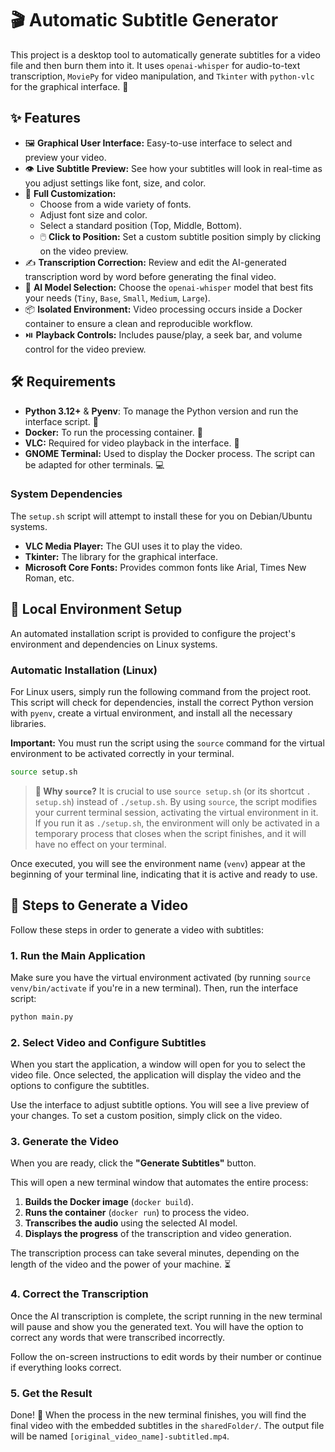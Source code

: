 # 🎬 Automatic Subtitle Generator

This project is a desktop tool to automatically generate subtitles for a video file and then burn them into it. It uses `openai-whisper` for audio-to-text transcription, `MoviePy` for video manipulation, and `Tkinter` with `python-vlc` for the graphical interface. 🎥

## ✨ Features

*   🖼️ **Graphical User Interface:** Easy-to-use interface to select and preview your video.
*   👁️ **Live Subtitle Preview:** See how your subtitles will look in real-time as you adjust settings like font, size, and color.
*   🎨 **Full Customization:**
    *   Choose from a wide variety of fonts.
    *   Adjust font size and color.
    *   Select a standard position (Top, Middle, Bottom).
    *   🖱️ **Click to Position:** Set a custom subtitle position simply by clicking on the video preview.
*   ✍️ **Transcription Correction:** Review and edit the AI-generated transcription word by word before generating the final video.
*   🤖 **AI Model Selection:** Choose the `openai-whisper` model that best fits your needs (`Tiny`, `Base`, `Small`, `Medium`, `Large`).
*   📦 **Isolated Environment:** Video processing occurs inside a Docker container to ensure a clean and reproducible workflow.
*   ⏯️ **Playback Controls:** Includes pause/play, a seek bar, and volume control for the video preview.

## 🛠️ Requirements

*   **Python 3.12+** & **Pyenv**: To manage the Python version and run the interface script. 🐍
*   **Docker:** To run the processing container. 🐳
*   **VLC:** Required for video playback in the interface. 📼
*   **GNOME Terminal:** Used to display the Docker process. The script can be adapted for other terminals. 💻

### System Dependencies

The `setup.sh` script will attempt to install these for you on Debian/Ubuntu systems.

*   **VLC Media Player:** The GUI uses it to play the video.
*   **Tkinter:** The library for the graphical interface.
*   **Microsoft Core Fonts:** Provides common fonts like Arial, Times New Roman, etc.

## 🚀 Local Environment Setup

An automated installation script is provided to configure the project's environment and dependencies on Linux systems.

### Automatic Installation (Linux)

For Linux users, simply run the following command from the project root. This script will check for dependencies, install the correct Python version with `pyenv`, create a virtual environment, and install all the necessary libraries.

**Important:** You must run the script using the `source` command for the virtual environment to be activated correctly in your terminal.

```bash
source setup.sh
```

> **🤔 Why `source`?**
> It is crucial to use `source setup.sh` (or its shortcut `. setup.sh`) instead of `./setup.sh`. By using `source`, the script modifies your current terminal session, activating the virtual environment in it. If you run it as `./setup.sh`, the environment will only be activated in a temporary process that closes when the script finishes, and it will have no effect on your terminal.

Once executed, you will see the environment name (`venv`) appear at the beginning of your terminal line, indicating that it is active and ready to use.

## 📝 Steps to Generate a Video

Follow these steps in order to generate a video with subtitles:

### 1. Run the Main Application

Make sure you have the virtual environment activated (by running `source venv/bin/activate` if you're in a new terminal). Then, run the interface script:

```bash
python main.py
```

### 2. Select Video and Configure Subtitles

When you start the application, a window will open for you to select the video file. Once selected, the application will display the video and the options to configure the subtitles.

Use the interface to adjust subtitle options. You will see a live preview of your changes. To set a custom position, simply click on the video.

### 3. Generate the Video

When you are ready, click the **"Generate Subtitles"** button.

This will open a new terminal window that automates the entire process:
1.  **Builds the Docker image** (`docker build`).
2.  **Runs the container** (`docker run`) to process the video.
3.  **Transcribes the audio** using the selected AI model.
4.  **Displays the progress** of the transcription and video generation.

The transcription process can take several minutes, depending on the length of the video and the power of your machine. ⏳

### 4. Correct the Transcription

Once the AI transcription is complete, the script running in the new terminal will pause and show you the generated text. You will have the option to correct any words that were transcribed incorrectly.

Follow the on-screen instructions to edit words by their number or continue if everything looks correct.

### 5. Get the Result

Done! 🎉 When the process in the new terminal finishes, you will find the final video with the embedded subtitles in the `sharedFolder/`. The output file will be named `[original_video_name]-subtitled.mp4`.